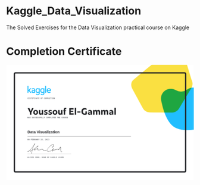 # Kaggle_Data_Visualization
The Solved Exercises for the Data Visualization practical course on Kaggle

# Completion Certificate
![Temp](https://github.com/OoFa99/Kaggle_Data_Visualization/blob/c8255b49ca339f8691afe941239e388a7ebf0953/Youssouf%20El-Gammal%20-%20Data%20Visualization.png)
